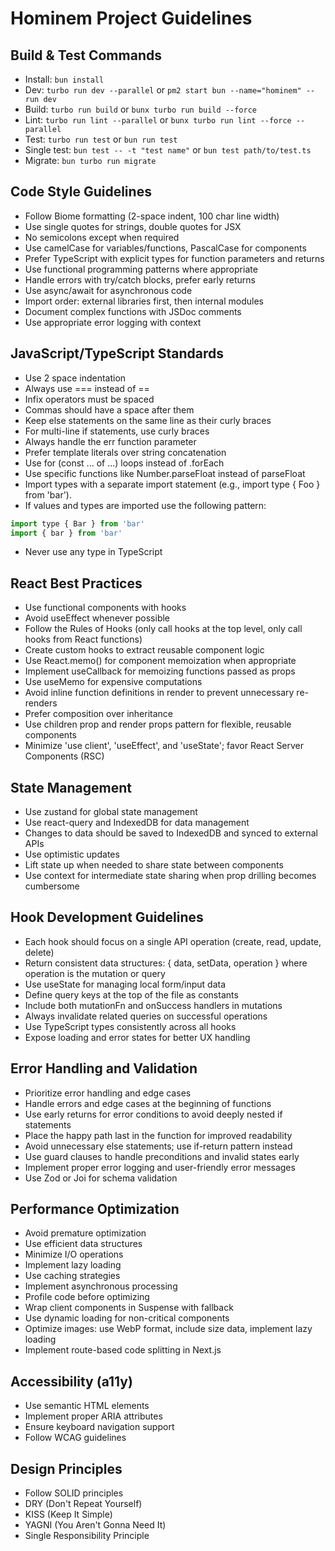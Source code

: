 # Hominem Project Guidelines

## Build & Test Commands
- Install: `bun install`
- Dev: `turbo run dev --parallel` or `pm2 start bun --name="hominem" -- run dev` 
- Build: `turbo run build` or `bunx turbo run build --force`
- Lint: `turbo run lint --parallel` or `bunx turbo run lint --force --parallel`
- Test: `turbo run test` or `bun run test`
- Single test: `bun test -- -t "test name"` or `bun test path/to/test.ts`
- Migrate: `bun turbo run migrate`

## Code Style Guidelines
- Follow Biome formatting (2-space indent, 100 char line width)
- Use single quotes for strings, double quotes for JSX
- No semicolons except when required
- Use camelCase for variables/functions, PascalCase for components
- Prefer TypeScript with explicit types for function parameters and returns
- Use functional programming patterns where appropriate
- Handle errors with try/catch blocks, prefer early returns
- Use async/await for asynchronous code
- Import order: external libraries first, then internal modules
- Document complex functions with JSDoc comments
- Use appropriate error logging with context

## JavaScript/TypeScript Standards
- Use 2 space indentation
- Always use === instead of ==
- Infix operators must be spaced
- Commas should have a space after them
- Keep else statements on the same line as their curly braces
- For multi-line if statements, use curly braces
- Always handle the err function parameter
- Prefer template literals over string concatenation
- Use for (const ... of ...) loops instead of .forEach
- Use specific functions like Number.parseFloat instead of parseFloat
- Import types with a separate import statement (e.g., import type { Foo } from 'bar').
 - If values and types are imported use the following pattern:
  ```js
  import type { Bar } from 'bar'
  import { bar } from 'bar'
  ```
- Never use any type in TypeScript

## React Best Practices
- Use functional components with hooks
- Avoid useEffect whenever possible
- Follow the Rules of Hooks (only call hooks at the top level, only call hooks from React functions)
- Create custom hooks to extract reusable component logic
- Use React.memo() for component memoization when appropriate
- Implement useCallback for memoizing functions passed as props
- Use useMemo for expensive computations
- Avoid inline function definitions in render to prevent unnecessary re-renders
- Prefer composition over inheritance
- Use children prop and render props pattern for flexible, reusable components
- Minimize 'use client', 'useEffect', and 'useState'; favor React Server Components (RSC)

## State Management
- Use zustand for global state management
- Use react-query and IndexedDB for data management
- Changes to data should be saved to IndexedDB and synced to external APIs
- Use optimistic updates
- Lift state up when needed to share state between components
- Use context for intermediate state sharing when prop drilling becomes cumbersome

## Hook Development Guidelines
- Each hook should focus on a single API operation (create, read, update, delete)
- Return consistent data structures: { data, setData, operation } where operation is the mutation or query
- Use useState for managing local form/input data
- Define query keys at the top of the file as constants
- Include both mutationFn and onSuccess handlers in mutations
- Always invalidate related queries on successful operations
- Use TypeScript types consistently across all hooks
- Expose loading and error states for better UX handling

## Error Handling and Validation
- Prioritize error handling and edge cases
- Handle errors and edge cases at the beginning of functions
- Use early returns for error conditions to avoid deeply nested if statements
- Place the happy path last in the function for improved readability
- Avoid unnecessary else statements; use if-return pattern instead
- Use guard clauses to handle preconditions and invalid states early
- Implement proper error logging and user-friendly error messages
- Use Zod or Joi for schema validation

## Performance Optimization
- Avoid premature optimization
- Use efficient data structures
- Minimize I/O operations
- Implement lazy loading
- Use caching strategies
- Implement asynchronous processing
- Profile code before optimizing
- Wrap client components in Suspense with fallback
- Use dynamic loading for non-critical components
- Optimize images: use WebP format, include size data, implement lazy loading
- Implement route-based code splitting in Next.js

## Accessibility (a11y)
- Use semantic HTML elements
- Implement proper ARIA attributes
- Ensure keyboard navigation support
- Follow WCAG guidelines

## Design Principles
- Follow SOLID principles
- DRY (Don't Repeat Yourself)
- KISS (Keep It Simple)
- YAGNI (You Aren't Gonna Need It)
- Single Responsibility Principle
